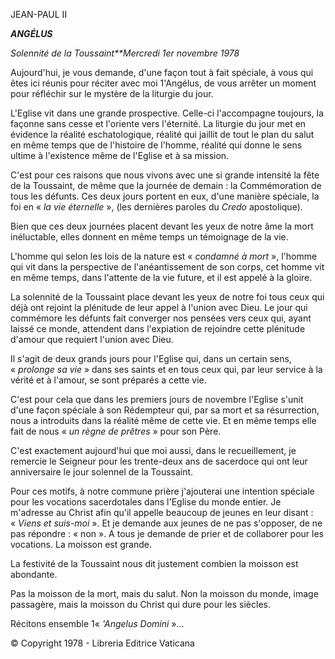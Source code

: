JEAN-PAUL II

***ANGÉLUS***

*Solennité de la Toussaint**Mercredi 1er novembre 1978*

Aujourd'hui, je vous demande, d'une façon tout à fait spéciale, à vous qui êtes ici réunis pour réciter avec moi 1'Angélus, de vous arrêter un moment pour réfléchir sur le mystère de la liturgie du jour.

L'Eglise vit dans une grande prospective. Celle-ci l'accompagne toujours, la façonne sans cesse et l'oriente vers l'éternité. La liturgie du jour met en évidence la réalité eschatologique, réalité qui jaillit de tout le plan du salut en même temps que de l'histoire de l'homme, réalité qui donne le sens ultime à l'existence même de l'Eglise et à sa mission.

C'est pour ces raisons que nous vivons avec une si grande intensité la fête de la Toussaint, de même que la journée de demain : la Commémoration de tous les défunts. Ces deux jours portent en eux, d'une manière spéciale, la foi en « *la vie éternelle* », (les dernières paroles du *Credo* apostolique).

Bien que ces deux journées placent devant les yeux de notre âme la mort inéluctable, elles donnent en même temps un témoignage de la vie.

L'homme qui selon les lois de la nature est « *condamné à mort* », l'homme qui vit dans la perspective de l'anéantissement de son corps, cet homme vit en même temps, dans l'attente de la vie future, et il est appelé à la gloire.

La solennité de la Toussaint place devant les yeux de notre foi tous ceux qui déjà ont rejoint la plénitude de leur appel à l'union avec Dieu. Le jour qui commémore les défunts fait converger nos pensées vers ceux qui, ayant laissé ce monde, attendent dans l'expiation de rejoindre cette plénitude d'amour que requiert l'union avec Dieu.

Il s'agit de deux grands jours pour l'Eglise qui, dans un certain sens, « *prolonge sa vie* » dans ses saints et en tous ceux qui, par leur service à la vérité et à l'amour, se sont préparés a cette vie.

C'est pour cela que dans les premiers jours de novembre l'Eglise s'unit d'une façon spéciale à son Rédempteur qui, par sa mort et sa résurrection, nous a introduits dans la réalité même de cette vie. Et en même temps elle fait de nous « *un règne de prêtres* » pour son Père.

C'est exactement aujourd'hui que moi aussi, dans le recueillement, je remercie le Seigneur pour les trente-deux ans de sacerdoce qui ont leur anniversaire le jour solennel de la Toussaint.

Pour ces motifs, à notre commune prière j'ajouterai une intention spéciale pour les vocations sacerdotales dans l'Eglise du monde entier. Je m'adresse au Christ afin qu'il appelle beaucoup de jeunes en leur disant : « *Viens et suis-moi* ». Et je demande aux jeunes de ne pas s'opposer, de ne pas répondre : « non ». A tous je demande de prier et de collaborer pour les vocations. La moisson est grande.

La festivité de la Toussaint nous dit justement combien la moisson est abondante.

Pas la moisson de la mort, mais du salut. Non la moisson du monde, image passagère, mais la moisson du Christ qui dure pour les siècles.

Récitons ensemble 1« *'Angelus Domini* »...

© Copyright 1978 - Libreria Editrice Vaticana